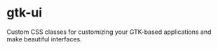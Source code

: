# gtk-ui
Custom CSS classes for customizing your GTK-based applications and make beautiful interfaces.
